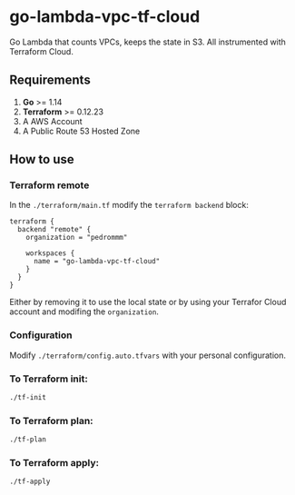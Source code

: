 # go-lambda-vpc-tf-cloud
Go Lambda that counts VPCs, keeps the state in S3. All instrumented with Terraform Cloud.

## Requirements

1. **Go** >= 1.14
1. **Terraform** >= 0.12.23
1. A AWS Account
1. A Public Route 53 Hosted Zone

## How to use

### Terraform remote
In the `./terraform/main.tf` modify the `terraform backend` block: 
```hcl
terraform {
  backend "remote" {
    organization = "pedrommm"

    workspaces {
      name = "go-lambda-vpc-tf-cloud"
    }
  }
}
```
Either by removing it to use the local state or by using your Terrafor Cloud account and modifing the `organization`.

### Configuration
Modify `./terraform/config.auto.tfvars` with your personal configuration.

### To Terraform init:
```bash
./tf-init
```
### To Terraform plan:
```bash
./tf-plan
```
### To Terraform apply:
```bash
./tf-apply
```
